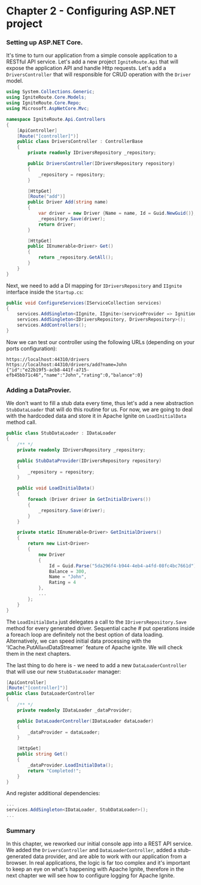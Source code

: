 # Chapter 2 - Configuring ASP.NET project

### Setting up ASP.NET Core.

It's time to turn our application from a simple console application to a RESTful API service. Let's add a new project `IgniteRoute.Api` that will expose the application API and handle Http requests. Let's add a `DriversController` that will responsible for CRUD operation with the `Driver` model.

```csharp
using System.Collections.Generic;
using IgniteRoute.Core.Models;
using IgniteRoute.Core.Repo;
using Microsoft.AspNetCore.Mvc;

namespace IgniteRoute.Api.Controllers
{
    [ApiController]
    [Route("[controller]")]
    public class DriversController : ControllerBase
    {
        private readonly IDriversRepository _repository;

        public DriversController(IDriversRepository repository)
        {
            _repository = repository;
        }

        [HttpGet]
        [Route("add")]
        public Driver Add(string name)
        {
            var driver = new Driver {Name = name, Id = Guid.NewGuid()};
            _repository.Save(driver);
            return driver;
        }

        [HttpGet]
        public IEnumerable<Driver> Get()
        {
            return _repository.GetAll();
        }
    }
}
```

Next, we need to add a DI mapping for `IDriversRepository` and `IIgnite` interface inside the `Startup.cs`:

```csharp
public void ConfigureServices(IServiceCollection services)
{
    services.AddSingleton<IIgnite, IIgnite>(serviceProvider => Ignition.Start());
    services.AddSingleton<IDriversRepository, DriversRepository>();
    services.AddControllers();
}
```

Now we can test our controller using the following URLs (depending on your ports configuration):
```
https://localhost:44310/drivers
https://localhost:44310/drivers/add?name=John
{"id":"e22b19f5-acb8-441f-a715-efb45bb71c46","name":"John","rating":0,"balance":0}
```

### Adding a DataProvier.

We don't want to fill a stub data every time, thus let's add a new abstraction `StubDataLoader` that will do this routine for us. For now, we are going to deal with the hardcoded data and store it in Apache Ignite on `LoadInitialData` method call. 

```csharp
public class StubDataLoader : IDataLoader
{
    /** */
    private readonly IDriversRepository _repository;

    public StubDataProvider(IDriversRepository repository)
    {
        _repository = repository;
    }

    public void LoadInitialData()
    {
        foreach (Driver driver in GetInitialDrivers())
        {
            _repository.Save(driver);
        }
    }

    private static IEnumerable<Driver> GetInitialDrivers()
    {
        return new List<Driver>
        {
            new Driver
            {
                Id = Guid.Parse("5da296f4-b944-4eb4-a4fd-08fc4bc7661d"),
                Balance = 300,
                Name = "John",
                Rating = 4
            },
            ...
        };
    }
}
```

The `LoadInitialData` just delegates a call to the `IDriversRepository.Save` method for every generated driver. Sequential cache # put operations inside a foreach loop are definitely not the best option of data loading. Alternatively, we can speed initial data processing with the ʻICache.PutAll` and `DataStreamer` feature of Apache ignite. We will check them in the next chapters.

The last thing to do here is - we need to add a new `DataLoaderController` that will use our new `StubDataLoader` manager:

```csharp
[ApiController]
[Route("[controller]")]
public class DataLoaderController
{
    /** */
    private readonly IDataLoader _dataProvider;

    public DataLoaderController(IDataLoader dataLoader)
    {
        _dataProvider = dataLoader;
    }

    [HttpGet]
    public string Get()
    {
        _dataProvider.LoadInitialData();
        return "Completed!";
    }
}
```

And register additional dependencies:

```csharp
...
services.AddSingleton<IDataLoader, StubDataLoader>();
...
```

### Summary

In this chapter, we reworked our initial console app into a REST API service. We added the `DriversController` and `DataLoaderController`, added a stub-generated data provider, and are able to work with our application from a browser. In real applications, the logic is far too complex and it's important to keep an eye on what's happening with Apache Ignite, therefore in the next chapter we will see how to configure logging for Apache Ignite.